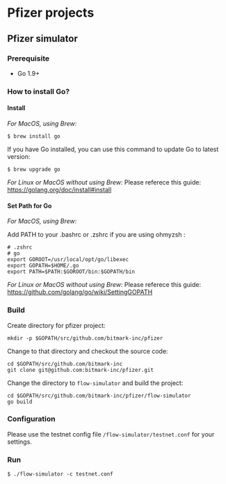 # Pfizer projects

## Pfizer simulator
### Prerequisite

- Go 1.9+

### How to install Go?

#### Install

*For MacOS, using Brew:*
```
$ brew install go
```

If you have Go installed, you can use this command to update Go to latest version:
```
$ brew upgrade go
```

*For Linux or MacOS without using Brew:*
Please referece this guide: https://golang.org/doc/install#install

#### Set Path for Go
*For MacOS, using Brew:*

Add PATH to your .bashrc or .zshrc if you are using ohmyzsh :
```
# .zshrc
# go
export GOROOT=/usr/local/opt/go/libexec
export GOPATH=$HOME/.go
export PATH=$PATH:$GOROOT/bin:$GOPATH/bin
```

*For Linux or MacOS without using Brew:*
Please referece this guide: https://github.com/golang/go/wiki/SettingGOPATH

### Build

Create directory for pfizer project:
```
mkdir -p $GOPATH/src/github.com/bitmark-inc/pfizer
```

Change to that directory and checkout the source code:
```
cd $GOPATH/src/github.com/bitmark-inc
git clone git@github.com:bitmark-inc/pfizer.git
```

Change the directory to `flow-simulator` and build the project:
```
cd $GOPATH/src/github.com/bitmark-inc/pfizer/flow-simulator
go build
```

### Configuration

Please use the testnet config file `/flow-simulator/testnet.conf` for your settings.

### Run

```
$ ./flow-simulator -c testnet.conf
```
